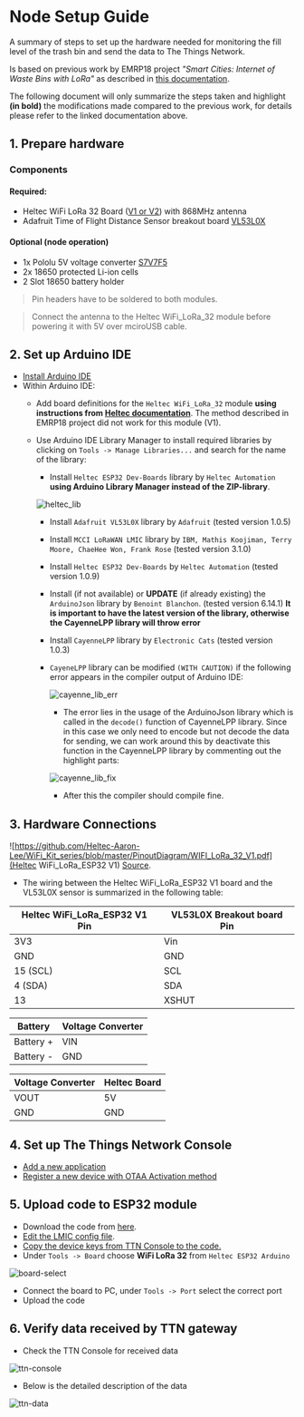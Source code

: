 # Node Setup Guide

A summary of steps to set up the hardware needed for monitoring the fill level of the trash bin and send the data to The Things Network.

Is based on previous work by EMRP18 project _"Smart Cities: Internet of Waste Bins with LoRa"_ as described in [this documentation](https://github.com/emrp/emrp2018_Moers_Trashbins/blob/master/documentation/from_sensor_to_ttn.md).

The following document will only summarize the steps taken and highlight **(in bold)** the modifications made compared to the previous work, for details please refer to the linked documentation above.

## 1. Prepare hardware
### Components
#### Required:
 - Heltec WiFi LoRa 32 Board ([V1 or V2](https://heltec.org/project/wifi-lora-32/?lang=en)) with 868MHz antenna
 - Adafruit Time of Flight Distance Sensor breakout board [VL53L0X](https://www.adafruit.com/product/3316)
#### Optional (node operation) 
 - 1x Pololu 5V voltage converter [S7V7F5](https://www.pololu.com/product/2119)
 - 2x 18650 protected Li-ion cells
 - 2 Slot 18650 battery holder

> Pin headers have to be soldered to both modules. 

> Connect the antenna to the Heltec WiFi_LoRa_32 module before powering it with 5V over mciroUSB cable.

## 2. Set up Arduino IDE
- [Install Arduino IDE](https://github.com/emrp/emrp2018_Moers_Trashbins/blob/master/documentation/from_sensor_to_ttn.md#2-software-installation)
- Within Arduino IDE:
    - Add board definitions for the `Heltec WiFi_LoRa_32` module **using instructions from [Heltec documentation](https://docs.heltec.cn/#/en/user_manual/how_to_install_esp32_Arduino)**. The method described in EMRP18 project did not work for this module (V1).
    - Use Arduino IDE Library Manager to install required libraries by clicking on `Tools -> Manage Libraries...` and search for the name of the library:
        -  Install `Heltec ESP32 Dev-Boards` library by `Heltec Automation` **using Arduino Library Manager instead of the ZIP-library**.

        ![heltec_lib](../media/heltec-lib.PNG)

        - Install `Adafruit VL53L0X` library by `Adafruit` (tested version 1.0.5)
        - Install `MCCI LoRaWAN LMIC` library by `IBM, Mathis Koojiman, Terry Moore, ChaeHee Won, Frank Rose` (tested version 3.1.0)
        - Install `Heltec ESP32 Dev-Boards` by `Heltec Automation` (tested version 1.0.9)
        - Install (if not available) or **UPDATE** (if already existing) the `ArduinoJson` library by `Benoint Blanchon`. (tested version 6.14.1) **It is important to have the latest version of the library, otherwise the CayenneLPP library will throw error**
        - Install `CayenneLPP` library by `Electronic Cats` (tested version 1.0.3)
        - `CayeneLPP` library can be modified `(WITH CAUTION)` if the following error appears in the compiler output of Arduino IDE:

            ![cayenne_lib_err](../media/cayenne_lib_error.png)

            - The error lies in the usage of the ArduinoJson library which is called in the `decode()` function of CayenneLPP library. Since in this case we only need to encode but not decode the data for sending, we can work around this by deactivate this function in the CayenneLPP library by commenting out the highlight parts:

            ![cayenne_lib_fix](../media/cayenne_lib_fix.png)

            - After this the compiler should compile fine.

## 3. Hardware Connections
![https://github.com/Heltec-Aaron-Lee/WiFi_Kit_series/blob/master/PinoutDiagram/WIFI_LoRa_32_V1.pdf](Heltec WiFi_LoRa_ESP32 V1)
[Source](https://github.com/Heltec-Aaron-Lee/WiFi_Kit_series/blob/master/PinoutDiagram/WIFI_LoRa_32_V1.pdf).

- The wiring between the Heltec WiFi_LoRa_ESP32 V1 board and the VL53L0X sensor is summarized in the following table:

Heltec WiFi_LoRa_ESP32 V1 Pin | VL53L0X Breakout board Pin 
---------|----------
 3V3 | Vin 
 GND | GND 
 15 (SCL) | SCL
 4 (SDA) | SDA
 13 | XSHUT 

Battery | Voltage Converter
---|---
Battery + | VIN
Battery - | GND


Voltage Converter | Heltec Board
---|---
VOUT | 5V
GND | GND


## 4. Set up The Things Network Console
- [Add a new application](https://github.com/emrp/emrp2018_Moers_Trashbins/blob/master/documentation/from_sensor_to_ttn.md#41-setting-up-a-new-ttn-application)
- [Register a new device with OTAA Activation method](https://github.com/emrp/emrp2018_Moers_Trashbins/blob/master/documentation/from_sensor_to_ttn.md#43-registering-a-device)

## 5. Upload code to ESP32 module
- Download the code from [here](code/heltec_vl53l0x_ttn/heltec_vl53l0x_ttn.ino).
- [Edit the LMIC config file](https://github.com/emrp/emrp2018_Moers_Trashbins/blob/master/documentation/from_sensor_to_ttn.md#514-editing-the-lmic-config-file).
- [Copy the device keys from TTN Console to the code.](https://github.com/emrp/emrp2018_Moers_Trashbins/blob/master/documentation/from_sensor_to_ttn.md#512-device-keys)
- Under `Tools -> Board` choose **WiFi LoRa 32** from `Heltec ESP32 Arduino`

![board-select](../media/board.png)

- Connect the board to PC, under `Tools -> Port` select the correct port
- Upload the code

## 6. Verify data received by TTN gateway

- Check the TTN Console for received data

![ttn-console](../media/ttn_console.png)

- Below is the detailed description of the data

![ttn-data](../media/ttn_data.png)
